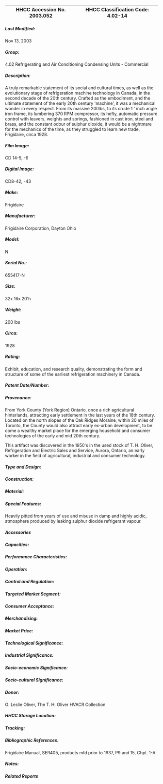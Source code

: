 | **HHCC Accession No. 2003.052** |**HHCC Classification Code:  4.02-14**|
| ----------- | ----------- |

##### Last Modified:
Nov 13, 2003

##### Group:
4.02 Refrigerating and Air Conditioning Condensing Units - Commercial

##### Description:
A truly remarkable statement of its social and cultural times, as well as the evolutionary stage of refrigeration machine technology in Canada, in the second decade of the 20th century. Crafted as the embodiment, and the ultimate statement of the early 20th century 'machine', it was a mechanical wonder in every respect. From its massive 200lbs, to its crude 1 ' inch angle iron frame, its lumbering 370 RPM compressor, its hefty, automatic pressure control with leavers, weights and springs, fashioned in cast iron, steel and brass, and the constant odour of sulphur dioxide, it would be a nightmare for the mechanics of the time, as they struggled to learn new trade, Frigidaire, circa 1928.

##### Film Image:
CD 14-5, -6

##### Digital Image:
CD8-42, -43

##### Make:
Frigidaire

##### Manufacturer:
Frigidaire Corporation, Dayton Ohio

##### Model:
N

##### Serial No.:
655417-N

##### Size:
32x 16x 20'h

##### Weight:
200 lbs

##### Circa:
1928

##### Rating:
Exhibit, education, and research quality, demonstrating the form and structure of some of the earliest refrigeration machinery in Canada.

##### Patent Date/Number:


##### Provenance:
From York County (York Region) Ontario, once a rich agricultural hinterlands, attracting early settlement in the last years of the 18th century. Located on the north slopes of the Oak Ridges Moraine, within 20 miles of Toronto, the County would also attract early ex-urban development, to be come a wealthy market place for the emerging household and consumer technologies of the early and mid 20th century. 

This artifact was discovered in the 1950's in the used stock of T. H. Oliver, Refrigeration and Electric Sales and Service, Aurora, Ontario, an early worker in the field of agricultural, industrial and consumer technology.

##### Type and Design:


##### Construction:


##### Material:


##### Special Features:
Heavily pitted from years of use and misuse in damp and highly acidic, atmosphere produced by leaking sulphur dioxide refrigerant vapour.

##### Accessories


##### Capacities:


##### Performance Characteristics:


##### Operation:


##### Control and Regulation:


##### Targeted Market Segment:


##### Consumer Acceptance:


##### Merchandising:


##### Market Price:


##### Technological Significance:


##### Industrial Significance:


##### Socio-economic Significance:


##### Socio-cultural Significance:


##### Donor:
G. Leslie Oliver, The T. H. Oliver HVACR Collection

##### HHCC Storage Location:


##### Tracking:


##### Bibliographic References:
Frigidaire Manual, SER405, products mfd prior to 1937, P9 and 15, Chpt. 1-A

##### Notes:


##### Related Reports

